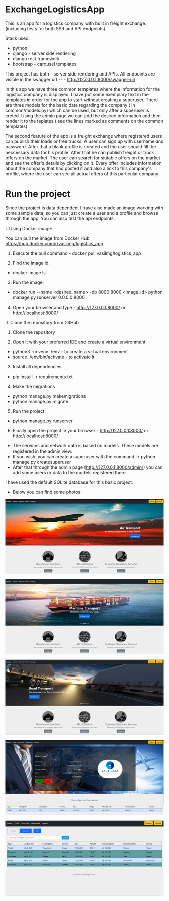 # ExchangeLogisticsApp
This is an app for a logistics company with built in freight exchange. (including tests for both SSR and API endpoints)

Stack used:
 - python
 - django - server side rendering
 - django rest framework
 - bootstrap - carousel templates
 
 This project has both - server side rendering and APIs.
 All endpoints are visible in the swagger url -- - http://127.0.0.1:8000/swagger-ui/
 
 
 
 In this app we have three common templates where the information for the logistics company is displayed.
 I have put some exemplary text in the templates in order for the app to start without creating a superuser.
 There are three models for the basic data regarding the company ( in common/models.py) which can be used, but only after a superuser is creted.
 Using the admin page we can add the desired information and then render it to the teplates ( see the lines marked as comments on the common templates)
 
 The second feature of the app is a freight exchange where registered users can publish their loads or free trucks.
 A user can sign up with username and password. After that a blank profile is created and the user should fill the neccessary data for his profile.
 After that he can publish freight or truck offers on the market. The user can search for siutable offers on the market and see the offer's details by clicking on it.
 Every offer includes information about the company that had posted it and also a link to this company's profile, where the user can see all actual offers of this particular company.
 
 # Run the project
 Since the project is data dependent I have also made an image working with some sample data, so you can just create a user and a profile and browse through the app.
 You can also test the api endpoints.
 
 I. Using Docker image:
 
 You can pull the image from Docker Hub https://hub.docker.com/r/vasilmg/logistics_app
 
 1. Execute the pull command - docker pull vasilmg/logistics_app
 
 2. Find the image id:
 - docker image ls
 
 3. Run the image:
 - docker run --name <desired_name>  -dp 8000:8000 <image_id> python manage.py runserver 0.0.0.0:8000
 
 4. Open your browser and type - http://127.0.0.1:8000/ or http://localhost:8000/
 
 II. Clone the repository from GitHub
 
 1. Clone the repository

 2. Open it with your preferred IDE and create a virtual environment
 - python3 -m venv ./env   - to create a virtual environment
 - source ./env/bin/activate - to activate it
 
 3. Install all dependencies
  - pip install -r requirements.txt
  
 4. Make the migrations
  - python manage.py makemigrations
  - python manage.py migrate
 
 5. Run the project
 - python manage.py runserver
 
 6. Finally open the project in your browser - http://127.0.0.1:8000/ or http://localhost:8000/
 
 - The services and network data is based on models. These models are registered in the admin view.
 - If you wish, you can create a superuser with the command  -> python manage.py createsuperuser
 - After that through the admin page (http://127.0.0.1:8000/admin/) you can add some users or data to the models registered there.

 
 I have used the default SQLite database for this basic project.
 
  - Below you can find some photos:
 
![front page](https://github.com/VasilMG/Django-ExchangeLogisticsApp/blob/main/Screenshots/Screenshot%202023-07-05%20003045.png)

![front page](https://github.com/VasilMG/Django-ExchangeLogisticsApp/blob/main/Screenshots/Screenshot%202023-07-05%20003100.png)

![front page](https://github.com/VasilMG/Django-ExchangeLogisticsApp/blob/main/Screenshots/Screenshot%202023-07-05%20003114.png)

![front page](https://github.com/VasilMG/Django-ExchangeLogisticsApp/blob/main/Screenshots/Screenshot%202023-07-05%20000604.png)

![front page](https://github.com/VasilMG/Django-ExchangeLogisticsApp/blob/main/Screenshots/Screenshot%202023-07-05%20001622.png)

